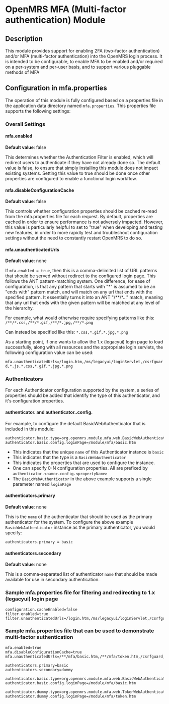 # OpenMRS MFA (Multi-factor authentication) Module

## Description
This module provides support for enabling 2FA (two-factor authentication) and/or MFA (multi-factor authentication) into the OpenMRS login process.  It is intended to be configurable, to enable MFA to be enabled and/or required on a per-system and per-user basis, and to support various pluggable methods of MFA

## Configuration in mfa.properties

The operation of this module is fully configured based on a properties file in the application data directory named ```mfa.properties```.  This properties file supports the following settings:

### Overall Settings ###

#### mfa.enabled ####

**Default value**:  false

This determines whether the Authentication Filter is enabled, which will redirect users to authenticate if they have not already done so.  The default value is false, to ensure that simply installing this module does not impact existing systems.  Setting this value to true should be done once other properties are configured to enable a functional login workflow.

#### mfa.disableConfigurationCache ####

**Default value**:  false

This controls whether configuration properties should be cached re-read from the mfa.properties file for each request.  By default, properties are cached in order to ensure performance is not adversely impacted.  However, this value is particularly helpful to set to "true" when developing and testing new features, in order to more rapidly test and troubleshoot configuration settings without the need to constantly restart OpenMRS to do so.

#### mfa.unauthenticatedUrls ####

**Default value**:  none

If ```mfa.enabled = true```, then this is a comma-delimited list of URL patterns that should be served without redirect to the configured login page.  This follows the ANT pattern-matching system.  One difference, for ease of configuration, is that any pattern that starts with "\*" is assumed to be an "ends with" pattern match, and will match on any url that ends with the specified pattern.  It essentially turns it into an ANT "/**/*..." match, meaning that any url that ends with the given pattern will be matched at any level of the hierarchy.

For example, what would otherwise require specifying patterns like this:
```/**/*.css,/**/*.gif,/**/*.jpg,/**/*.png```

Can instead be specified like this:
```*.css,*.gif,*.jpg,*.png```

As a starting point, if one wants to allow the 1.x (legacyui) login page to load successfully, along with all resources and the appropriate login servlets, the following configuration value can be used:

```mfa.unauthenticatedUrls=/login.htm,/ms/legacyui/loginServlet,/csrfguard,*.js,*.css,*.gif,*.jpg,*.png```


### Authenticators ###

For each Authenticator configuration supported by the system, a series of properties should be added that identify the type of this authenticator, and it's configuration properties.

#### authenticator.<name> and authenticator.<name>.config.<propertyName> ###

For example, to configure the default BasicWebAuthenticator that is included in this module:

```properties
authenticator.basic.type=org.openmrs.module.mfa.web.BasicWebAuthenticator
authenticator.basic.config.loginPage=/module/mfa/basic.htm
```

* This indicates that the unique `name` of this Authenticator instance is `basic`
* This indicates that the type is a `BasicWebAuthenticator`
* This indicates the properties that are used to configure the instance.
* One can specify 0-N configuration properties.  All are prefixed by `authenticator.<name>.config.<propertyName>`
* The `BasicWebAuthenticator` in the above example supports a single parameter named `loginPage`

#### authenticators.primary ####

**Default value**:  none

This is the `name` of the authenticator that should be used as the primary authenticator for the system.  To configure the above example `BasicWebAuthenticator` instance as the primary authenticator, you would specify:

`authenticators.primary = basic`

#### authenticators.secondary ####

**Default value**:  none

This is a comma-separated list of authenticator `name` that should be made available for use in secondary authentication.

### Sample mfa.properties file for filtering and redirecting to 1.x (legacyui) login page

```properties
configuration.cacheEnabled=false
filter.enabled=true
filter.unauthenticatedUrls=/login.htm,/ms/legacyui/loginServlet,/csrfguard,*.js,*.css,*.gif,*.jpg,*.png
```

### Sample mfa.properties file that can be used to demonstrate multi-factor authentication

```properties
mfa.enabled=true
mfa.disableConfigurationCache=true
mfa.unauthenticatedUrls=/**/mfa/basic.htm,/**/mfa/token.htm,/csrfguard,/**/*.js,/**/*.css,/**/*.gif,/**/*.jpg,/**/*.png,/**/*.ico

authenticators.primary=basic
authenticators.secondary=dummy

authenticator.basic.type=org.openmrs.module.mfa.web.BasicWebAuthenticator
authenticator.basic.config.loginPage=/module/mfa/basic.htm

authenticator.dummy.type=org.openmrs.module.mfa.web.TokenWebAuthenticator
authenticator.dummy.config.loginPage=/module/mfa/token.htm
```